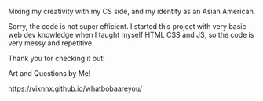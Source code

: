 Mixing my creativity with my CS side, and my identity as an Asian American.

Sorry, the code is not super efficient. I started this project with very basic web dev knowledge when I taught myself HTML CSS and JS, so the code is very messy and repetitive. 

Thank you for checking it out!

Art and Questions by Me!

https://vixnnx.github.io/whatbobaareyou/ 
